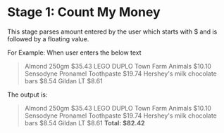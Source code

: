 
# Stage 1: Count My Money

This stage parses amount entered by the user which starts with $ and is followed by a floating value. 

For Example:
When user enters the below text

>Almond 250gm $35.43
LEGO DUPLO Town Farm Animals $10.10
Sensodyne Pronamel Toothpaste $19.74
Hershey's milk chocolate bars $8.54
Gildan LT $8.61
 
 The output is: 
 >Almond 250gm $35.43
LEGO DUPLO Town Farm Animals $10.10
Sensodyne Pronamel Toothpaste $19.74
Hershey's milk chocolate bars $8.54
Gildan LT $8.61
>**Total: $82.42**
